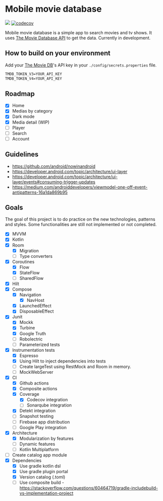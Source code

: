 Mobile movie database
==========

<a href='https://github.com/raxden/mmdb/actions/workflows/ci.yml'><img src='https://github.com/raxden/mmdb/workflows/Continuous%20Integration/badge.svg'></a>
[![codecov](https://codecov.io/gh/raxden/mmdb/branch/master/graph/badge.svg?token=UQoTMhwKPO)](https://codecov.io/gh/raxden/mmdb)

Mobile movie database is a simple app to search movies and tv shows. It uses [The Movie Database API](https://developers.themoviedb.org/3/getting-started/introduction) to get the data. Currently in development.

## How to build on your environment

Add your [The Movie DB](https://www.themoviedb.org)'s API key in your `./config/secrets.properties` file.
```xml
TMDB_TOKEN_V3=YOUR_API_KEY
TMDB_TOKEN_V4=YOUR_API_KEY
```

## Roadmap

- [x] Home
- [x] Medias by category
- [x] Dark mode
- [x] Media detail (WIP)
- [ ] Player
- [ ] Search
- [ ] Account

## Guidelines

- https://github.com/android/nowinandroid
- https://developer.android.com/topic/architecture/ui-layer 
- https://developer.android.com/topic/architecture/ui-layer/events#consuming-trigger-updates 
- https://medium.com/androiddevelopers/viewmodel-one-off-event-antipatterns-16a1da869b95

## Goals

The goal of this project is to do practice on the new technologies, patterns and styles. Some functionalities are still not implemented or not completed.

- [x] MVVM
- [x] Kotlin
- [x] Room
  - [x] Migration
  - [ ] Type converters
- [x] Coroutines
  - [x] Flow
  - [x] StateFlow
  - [ ] SharedFlow
- [x] Hilt
- [x] Compose
  - [x] Navigation
    - [x] NavHost
  - [x] LaunchedEffect
  - [x] DisposableEffect
- [x] Junit
  - [x] Mockk
  - [x] Turbine
  - [x] Google Truth
  - [ ] Robolectric
  - [ ] Parameterized tests
- [x] Instrumentation tests
  - [x] Espresso
  - [x] Using Hilt to inject dependencies into tests
  - [ ] Create largeTest using RestMock and Room in memory.
  - [ ] MockWebServer
- [x] CI
  - [x] Github actions
  - [x] Composite actions
  - [x] Coverage
    - [x] Codecov integration
    - [ ] Sonarqube integration
  - [x] Detekt integration
  - [ ] Snapshot testing
  - [ ] Firebase app distribution
  - [ ] Google Play integration
- [x] Architecture
  - [x] Modularization by features
  - [ ] Dynamic features
  - [ ] Kotlin Multiplatform
- [ ] Create catalog app module
- [x] Dependencies
  - [x] Use gradle kotlin dsl
  - [x] Use gradle plugin portal
  - [x] Version catalog (.toml)
  - [ ] Use composite build - https://stackoverflow.com/questions/60464719/gradle-includebuild-vs-implementation-project
